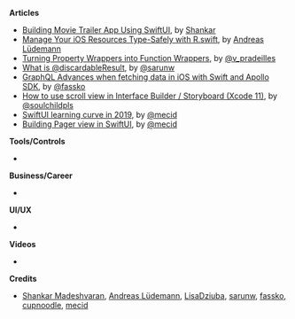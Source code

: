 
**Articles**

* [Building Movie Trailer App Using SwiftUI](https://medium.com/flawless-app-stories/building-movie-trailer-app-using-swiftui-5d4dc5497462), by [Shankar](https://twitter.com/Shankar__am)
* [Manage Your iOS Resources Type-Safely with R.swift](https://andreaslydemann.com/manage-your-ios-resources-type-safely-with-r-swift/), by [Andreas Lüdemann](https://twitter.com/andreaslydemann)
* [Turning Property Wrappers into Function Wrappers](https://medium.com/flawless-app-stories/turning-property-wrappers-into-function-wrappers-2be3a49229f5), by [@v_pradeilles](https://twitter.com/v_pradeilles)
* [What is @discardableResult](https://sarunw.com/tips/what-is-discardableresult/), by [@sarunw](https://twitter.com/sarunw)
* [GraphQL Advances when fetching data in iOS with Swift and Apollo SDK](https://kristaps.me/graphql-advances-with-swift/), by [@fassko](https://twitter.com/fassko)
* [How to use scroll view in Interface Builder / Storyboard (Xcode 11)](https://fluffy.es/scrollview-storyboard-xcode-11/), by [@soulchildpls](https://twitter.com/soulchildpls)
* [SwiftUI learning curve in 2019](https://swiftwithmajid.com/2019/12/31/swiftui-learning-curve-in-2019/), by [@mecid](https://twitter.com/mecid)
* [Building Pager view in SwiftUI](https://swiftwithmajid.com/2019/12/25/building-pager-view-in-swiftui/), by [@mecid](https://twitter.com/mecid)

**Tools/Controls**

* 

**Business/Career**

* 

**UI/UX**

* 

**Videos**

* 

**Credits**

* [Shankar Madeshvaran](https://github.com/shankarmadeshvaran), [Andreas Lüdemann](https://github.com/andreaslydemann), [LisaDziuba](https://github.com/lisadziuba), [sarunw](https://github.com/sarunw), [fassko](https://github.com/fassko), [cupnoodle](https://github.com/cupnoodle), [mecid](https://github.com/mecid)
